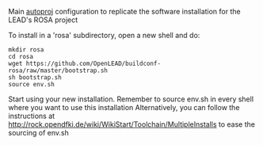 Main [autoproj](http://rock-robotics.org/stable/documentation/autoproj)
configuration to replicate
the software installation for the LEAD's ROSA project

To install in a 'rosa' subdirectory, open a new shell and do:

```
mkdir rosa
cd rosa
wget https://github.com/OpenLEAD/buildconf-rosa/raw/master/bootstrap.sh
sh bootstrap.sh
source env.sh
```
Start using your new installation. Remember to source env.sh in every shell
where you want to use this installation
Alternatively, you can follow the instructions at
  http://rock.opendfki.de/wiki/WikiStart/Toolchain/MultipleInstalls
to ease the sourcing of env.sh
